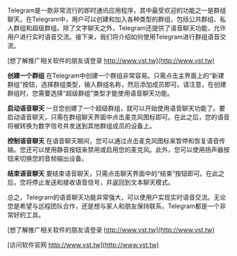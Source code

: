 Telegram是一款非常流行的即时通讯应用程序，其中最受欢迎的功能之一是群组聊天。在Telegram中，用户可以创建和加入各种类型的群组，包括公共群组、私人群组和超级群组。除了文字聊天之外，Telegram还提供了语音聊天功能，允许用户进行实时语音交流。接下来，我们将介绍如何使用Telegram进行群组语音交流。

[想了解推广相关软件的朋友请登录 http://www.vst.tw](http://www.vst.tw)

**创建一个群组**
在Telegram中创建一个群组非常容易。只需点击主界面上的“新建群组”按钮，选择群组类型，输入群组名称，然后添加成员即可。请注意，在创建群组时，您需要选择“超级群组”类型才能使用语音聊天功能。

**启动语音聊天**
一旦您创建了一个超级群组，就可以开始使用语音聊天功能了。要启动语音聊天，只需在群组聊天界面中点击麦克风图标即可。在此之后，您的语音将被转换为数字信号并发送到其他群组成员的设备上。

**控制语音聊天**
在语音聊天期间，您可以通过点击麦克风图标来暂停和恢复语音传输。您还可以使用静音按钮来禁用或启用您的麦克风。此外，您可以使用扬声器按钮来切换您的音频输出设备。

**结束语音聊天**
要结束语音聊天，只需点击聊天界面中的“结束”按钮即可。在此之后，您将停止发送和接收语音信号，并返回到文本聊天模式。

总之，Telegram的语音聊天功能非常强大，可以使用户实现实时语音交流。无论您是希望与远程团队合作，还是想与家人和朋友保持联系，Telegram都是一个非常好的工具。

[想了解推广相关软件的朋友请登录 http://www.vst.tw](http://www.vst.tw)


[访问软件官网 http://www.vst.tw](http://www.vst.tw)

